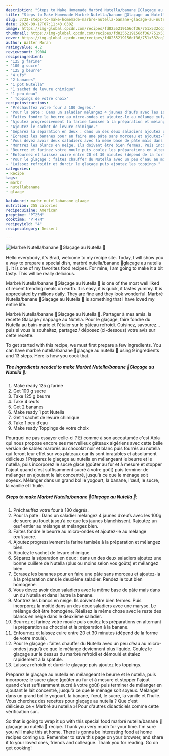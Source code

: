```yaml
---
description: "Steps to Make Homemade Marbré Nutella/banane 🍌Glaçage au Nutella 🍫"
title: "Steps to Make Homemade Marbré Nutella/banane 🍌Glaçage au Nutella 🍫"
slug: 3732-steps-to-make-homemade-marbre-nutella-banane-glacage-au-nutella
date: 2020-09-17T07:11:43.030Z
image: https://img-global.cpcdn.com/recipes/fd8255219156df36/751x532cq70/marbre-nutellabanane-🍌glacage-au-nutella-🍫-photo-principale-de-la-recette.jpg
thumbnail: https://img-global.cpcdn.com/recipes/fd8255219156df36/751x532cq70/marbre-nutellabanane-🍌glacage-au-nutella-🍫-photo-principale-de-la-recette.jpg
cover: https://img-global.cpcdn.com/recipes/fd8255219156df36/751x532cq70/marbre-nutellabanane-🍌glacage-au-nutella-🍫-photo-principale-de-la-recette.jpg
author: Walter Moran
ratingvalue: 4.2
reviewcount: 19004
recipeingredient:
- "125 g farine"
- "100 g sucre"
- "125 g beurre"
- "4 ufs"
- "2 bananes"
- "1 pot Nutella"
- "1 sachet de levure chimique"
- "1 peu deau"
- " Toppings de votre choix"
recipeinstructions:
- "Préchauffez votre four à 180 degrés."
- "Pour la pâte : Dans un saladier mélangez 4 jaunes d’œufs avec les 100g de sucre au fouet jusqu’à ce que les jaunes blanchissent. Rajoutez un œuf entier au mélange et mélangez bien."
- "Faites fondre le beurre au micro-ondes et ajoutez-le au mélange œuf/sucre."
- "Ajoutez progressivement la farine tamisée à la préparation et mélangez bien."
- "Ajoutez le sachet de levure chimique."
- "Séparez la séparation en deux : dans un des deux saladiers ajoutez une bonne cuillère de Nutella (plus ou moins selon vos goûts) et mélangez bien."
- "Écrasez les bananes pour en faire une pâte sans morceau et ajoutez-la à la préparation dans le deuxième saladier. Rendez le tout bien homogène."
- "Vous devez avoir deux saladiers avec la même base de pâte mais dans un du Nutella et dans l’autre la banane."
- "Montrez les blancs en neige. Ils doivent être bien fermes. Puis incorporez la moitié dans un des deux saladiers avec une maryse. Le mélange doit être homogène. Réalisez la même chose avec le reste des blancs en neige dans le deuxième saladier."
- "Beurrez et farinez votre moule puis coulez les préparations en alternant la préparation au chocolat et la préparation à la banane."
- "Enfournez et laissez cuire entre 20 et 30 minutes (dépend de la forme de votre moule)."
- "Pour le glaçage : faites chauffer du Nutella avec un peu d’eau au micro-ondes jusqu’à ce que le mélange deviennent plus liquide. Coulez le glaçage sur le dessus du marbré refroidi et démoulé et étalez rapidement à la spatule."
- "Laissez refroidir et durcir le glaçage puis ajoutez les toppings."
categories:
- Recipe
tags:
- marbr
- nutellabanane
- glaage

katakunci: marbr nutellabanane glaage 
nutrition: 255 calories
recipecuisine: American
preptime: "PT25M"
cooktime: "PT47M"
recipeyield: "4"
recipecategory: Dessert

---
```



![Marbré Nutella/banane 🍌Glaçage au Nutella 🍫](https://img-global.cpcdn.com/recipes/fd8255219156df36/751x532cq70/marbre-nutellabanane-🍌glacage-au-nutella-🍫-photo-principale-de-la-recette.jpg)

Hello everybody, it's Brad, welcome to my recipe site. Today, I will show you a way to prepare a special dish, marbré nutella/banane 🍌glaçage au nutella 🍫. It is one of my favorites food recipes. For mine, I am going to make it a bit tasty. This will be really delicious.

Marbré Nutella/banane 🍌Glaçage au Nutella 🍫 is one of the most well liked of recent trending meals on earth. It is easy, it is quick, it tastes yummy. It is appreciated by millions daily. They are fine and they look wonderful. Marbré Nutella/banane 🍌Glaçage au Nutella 🍫 is something that I have loved my entire life.

Marbré Nutella/banane 🍌Glaçage au Nutella 🍫. Partager à mes amis. la recette Glaçage / nappage au Nutella. Pour le glaçage, faire fondre du Nutella au bain-marie et l&#39;étaler sur le gâteau refroidi. Cuisinez, savourez… puis si vous le souhaitez, partagez / déposez (ci-dessous) votre avis sur cette recette.


To get started with this recipe, we must first prepare a few ingredients. You can have marbré nutella/banane 🍌glaçage au nutella 🍫 using 9 ingredients and 13 steps. Here is how you cook that.

<!--inarticleads1-->

##### The ingredients needed to make Marbré Nutella/banane 🍌Glaçage au Nutella 🍫:

1. Make ready 125 g farine
1. Get 100 g sucre
1. Take 125 g beurre
1. Take 4 œufs
1. Get 2 bananes
1. Make ready 1 pot Nutella
1. Get 1 sachet de levure chimique
1. Take 1 peu d’eau
1. Make ready  Toppings de votre choix


Pourquoi ne pas essayer celle-ci ? Et comme à son accoutumée c&#39;est Abla qui nous propose encore ses merveilleux gâteaux algériens avec cette belle version de sablés marbrés au chocolat noir et blanc puis fourrés au nutella qui feront leur effet sur vos plateaux car ils sont inratables et absolument délicieux ! Préparez le glaçage au nutella en mélangeant le beurre et le nutella, puis incorporez le sucre glace (goûter au fur et à mesure et stopper l&#39;ajout quand c&#39;est suffisamment sucré à votre goût) puis terminer de mélanger en ajoutant le lait concentré, jusqu&#39;à ce que le ménage soit soyeux. Mélanger dans un grand bol le yogourt, la banane, l&#39;œuf, le sucre, la vanille et l&#39;huile. 

<!--inarticleads2-->

##### Steps to make Marbré Nutella/banane 🍌Glaçage au Nutella 🍫:

1. Préchauffez votre four à 180 degrés.
1. Pour la pâte : Dans un saladier mélangez 4 jaunes d’œufs avec les 100g de sucre au fouet jusqu’à ce que les jaunes blanchissent. Rajoutez un œuf entier au mélange et mélangez bien.
1. Faites fondre le beurre au micro-ondes et ajoutez-le au mélange œuf/sucre.
1. Ajoutez progressivement la farine tamisée à la préparation et mélangez bien.
1. Ajoutez le sachet de levure chimique.
1. Séparez la séparation en deux : dans un des deux saladiers ajoutez une bonne cuillère de Nutella (plus ou moins selon vos goûts) et mélangez bien.
1. Écrasez les bananes pour en faire une pâte sans morceau et ajoutez-la à la préparation dans le deuxième saladier. Rendez le tout bien homogène.
1. Vous devez avoir deux saladiers avec la même base de pâte mais dans un du Nutella et dans l’autre la banane.
1. Montrez les blancs en neige. Ils doivent être bien fermes. Puis incorporez la moitié dans un des deux saladiers avec une maryse. Le mélange doit être homogène. Réalisez la même chose avec le reste des blancs en neige dans le deuxième saladier.
1. Beurrez et farinez votre moule puis coulez les préparations en alternant la préparation au chocolat et la préparation à la banane.
1. Enfournez et laissez cuire entre 20 et 30 minutes (dépend de la forme de votre moule).
1. Pour le glaçage : faites chauffer du Nutella avec un peu d’eau au micro-ondes jusqu’à ce que le mélange deviennent plus liquide. Coulez le glaçage sur le dessus du marbré refroidi et démoulé et étalez rapidement à la spatule.
1. Laissez refroidir et durcir le glaçage puis ajoutez les toppings.


Préparez le glaçage au nutella en mélangeant le beurre et le nutella, puis incorporez le sucre glace (goûter au fur et à mesure et stopper l&#39;ajout quand c&#39;est suffisamment sucré à votre goût) puis terminer de mélanger en ajoutant le lait concentré, jusqu&#39;à ce que le ménage soit soyeux. Mélanger dans un grand bol le yogourt, la banane, l&#39;œuf, le sucre, la vanille et l&#39;huile. Vous cherchez des recettes pour glaçage au nutella ? Que c&#39;est délicieux,ce « Marbré au nutella »! Pour d&#39;autres didacticiels comme cette vérification sur.. 

So that is going to wrap it up with this special food marbré nutella/banane 🍌glaçage au nutella 🍫 recipe. Thank you very much for your time. I'm sure you will make this at home. There is gonna be interesting food at home recipes coming up. Remember to save this page on your browser, and share it to your loved ones, friends and colleague. Thank you for reading. Go on get cooking!
